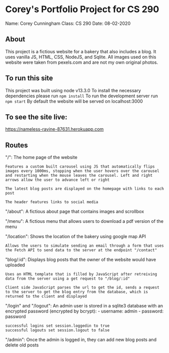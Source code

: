 # Corey's Portfolio Project for CS 290 
Name: Corey Cunningham
Class: CS 290 
Date: 08-02-2020 

## About 
This project is a fictious website for a bakery that also includes a blog. It uses vanilla JS, HTML, CSS, NodeJS, and Sqlite. All images used on this website were taken from pexels.com and are not my own original photos. 

## To run this site 
This project was built using node v13.3.0
To install the necessary dependencies please run `npm install`
To run the development server run `npm start` 
By default the website will be served on localhost:3000 

## To see the site live:
https://nameless-ravine-87631.herokuapp.com

## Routes 

"/": 
    The home page of the website 
    
    Features a custom built carousel using JS that automatically flips images every 1000ms, stopping when the user hovers over the carousel and restarting when the mouse leaves the carousel. Left and right arrows allow the user to advance left or right 

    The latest blog posts are displayed on the homepage with links to each post 

    The header features links to social media 


"/about":
    A fictious about page that contains images and scrollbox 

"/menu":
    A fictious menu that allows users to download a pdf version of the menu 

"/location":
    Shows the location of the bakery using google map API

    Allows the users to simulate sending an email through a form that uses the Fetch API to send data to the server at the endpoint "/contact"

"blog/:id":
    Displays blog posts that the owner of the website would have uploaded 
    
    Uses an HTML template that is filled by JavaScript after retreiving data from the server using a get request to "/blog/:id"

    Client side JavaScript parses the url to get the id, sends a request to the server to get the blog entry from the database, which is returned to the client and displayed 

"/login" and "/logout":
    An admin user is stored in a sqlite3 database with an encrypted password (encrypted by bcrypt):
    - username: admin
    - password: password 

    successful logins set session.loggedin to true 
    successful logouts set session.logout to false 

"/admin":
    Once the admin is logged in, they can add new blog posts and delete old posts 

